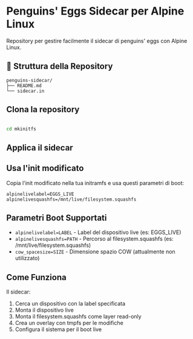 # Penguins' Eggs Sidecar per Alpine Linux

Repository per gestire facilmente il sidecar di penguins' eggs con Alpine Linux.

## 📁 Struttura della Repository

```
penguins-sidecar/
├── README.md
└── sidecar.in 
```

## Clona la repository
```bash

cd mkinitfs
```

## Applica il sidecar

## Usa l'init modificato
Copia l'init modificato nella tua initramfs e usa questi parametri di boot:
```
alpinelivelabel=EGGS_LIVE alpinelivesquashfs=/mnt/live/filesystem.squashfs
```

## Parametri Boot Supportati

- `alpinelivelabel=LABEL` - Label del dispositivo live (es: EGGS_LIVE)
- `alpinelivesquashfs=PATH` - Percorso al filesystem.squashfs (es: /mnt/live/filesystem.squashfs)
- `cow_spacesize=SIZE` - Dimensione spazio COW (attualmente non utilizzato)

## Come Funziona

Il sidecar:
1. Cerca un dispositivo con la label specificata
2. Monta il dispositivo live
3. Monta il filesystem.squashfs come layer read-only
4. Crea un overlay con tmpfs per le modifiche
5. Configura il sistema per il boot live
